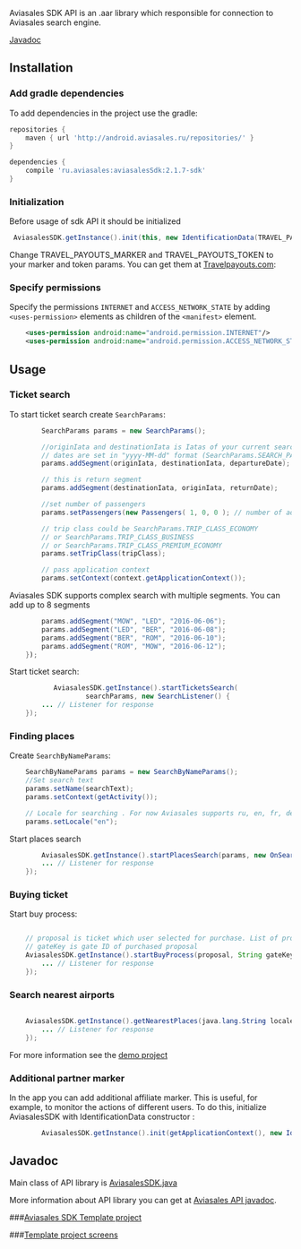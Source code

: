 Aviasales SDK API is an .aar library which responsible for connection to Aviasales search engine. 

[Javadoc](http://kosyanmedia.github.io/Aviasales-Android-SDK/javadoc/index.html)

## Installation 

### Add gradle dependencies 

To add dependencies in the project use the gradle:

```gradle
repositories {
    maven { url 'http://android.aviasales.ru/repositories/' }
}

dependencies {
    compile 'ru.aviasales:aviasalesSdk:2.1.7-sdk'
}
```

### Initialization 

Before usage of sdk API it should be initialized 

```java
 AviasalesSDK.getInstance().init(this, new IdentificationData(TRAVEL_PAYOUTS_MARKER, TRAVEL_PAYOUTS_TOKEN));
```

Change TRAVEL_PAYOUTS_MARKER and TRAVEL_PAYOUTS_TOKEN to your marker and token params. You can get them at [Travelpayouts.com](https://www.travelpayouts.com/developers/api):

### Specify permissions

Specify the permissions `INTERNET` and `ACCESS_NETWORK_STATE` by adding `<uses-permission>` elements as children of the `<manifest>` element. 
```xml
	<uses-permission android:name="android.permission.INTERNET"/>
	<uses-permission android:name="android.permission.ACCESS_NETWORK_STATE"/>
```

## Usage 

### Ticket search 

To start ticket search create `SearchParams`:

```java
		SearchParams params = new SearchParams();

		//originIata and destinationIata is Iatas of your current search 
		// dates are set in "yyyy-MM-dd" format (SearchParams.SEARCH_PARAMS_DATE_FORMAT)
		params.addSegment(originIata, destinationIata, departureDate);

		// this is return segment
		params.addSegment(destinationIata, originIata, returnDate);

		//set number of passengers
		params.setPassengers(new Passengers( 1, 0, 0 ); // number of adults, childrens, infants

		// trip class could be SearchParams.TRIP_CLASS_ECONOMY
		// or SearchParams.TRIP_CLASS_BUSINESS
		// or SearchParams.TRIP_CLASS_PREMIUM_ECONOMY
		params.setTripClass(tripClass);

		// pass application context
		params.setContext(context.getApplicationContext());
 ```

Aviasales SDK supports complex search with multiple segments. You can add up to 8 segments 
```java			
		params.addSegment("MOW", "LED", "2016-06-06");
		params.addSegment("LED", "BER", "2016-06-08");
		params.addSegment("BER", "ROM", "2016-06-10");
		params.addSegment("ROM", "MOW", "2016-06-12");
	});

```

Start ticket search:

```java			
		   AviasalesSDK.getInstance().startTicketsSearch(
                   searchParams, new SearchListener() {
		... // Listener for response 
	});

```

### Finding places

Create `SearchByNameParams`:

```java
	SearchByNameParams params = new SearchByNameParams();
	//Set search text
	params.setName(searchText);
	params.setContext(getActivity());

	// Locale for searching . For now Aviasales supports ru, en, fr, de, it, es, th, pl, pt locales
	params.setLocale("en");
```

Start places search 
```java
		AviasalesSDK.getInstance().startPlacesSearch(params, new OnSearchPlacesListener() {
		... // Listener for response 
	});
```

### Buying ticket

Start buy process:
```java

	// proposal is ticket which user selected for purchase. List of proposals returns after successful search and stored in AviasalesSDK.getInstance.getSearchData().getProposals();
	// gateKey is gate ID of purchased proposal
	AviasalesSDK.getInstance().startBuyProcess(proposal, String gateKey,new BuyProcessListener() {
		... // Listener for response 
	});
```

### Search nearest airports

```java

	AviasalesSDK.getInstance().getNearestPlaces(java.lang.String locale, new OnNearestPlacesListener() {
		... // Listener for response 
	});
```

For more information see the [demo project](https://github.com/KosyanMedia/Aviasales-Android-SDK/tree/master/aviasalestemplate)

### Additional partner marker

In the app you can add additional affiliate marker. This is useful, for example, to monitor the actions of different users. To do this, initialize AviasalesSDK with IdentificationData constructor :
```java
		AviasalesSDK.getInstance().init(getApplicationContext(), new IdentificationData(TRAVEL_PAYOUTS_MARKER, YOUR_ADDITIONAL_MARKER, TRAVEL_PAYOUTS_TOKEN));
```
## Javadoc

Main class of API library is [AviasalesSDK.java](http://kosyanmedia.github.io/Aviasales-Android-SDK/javadoc/ru/aviasales/core/AviasalesSDK.html)

More information about API library you can get at [Aviasales API javadoc](http://kosyanmedia.github.io/Aviasales-Android-SDK/javadoc/index.html).

###[Aviasales SDK Template project](https://github.com/KosyanMedia/Aviasales-Android-SDK#installation)

###[Template project screens](https://github.com/KosyanMedia/Aviasales-Android-SDK/wiki/Template-project-screens)